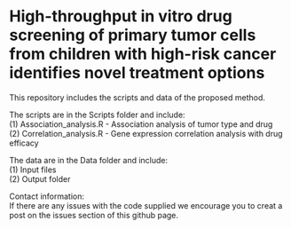 # High-throughput in vitro drug screening of primary tumor cells from children with high-risk cancer identifies novel treatment options 

This repository includes the scripts and data of the proposed method.

The scripts are in the Scripts folder and include:\
    (1) Association_analysis.R - Association analysis of tumor type and drug  
    (2) Correlation_analysis.R - Gene expression correlation analysis with drug efficacy
    
The data are in the Data folder and include:\
    (1) Input files\
    (2) Output folder
    
    
Contact information:\
If there are any issues with the code supplied we encourage you to creat a post on the issues section of this github page.

